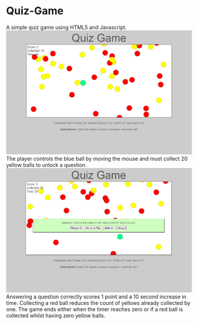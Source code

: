 Quiz-Game
=========
A simple quiz game using HTML5 and Javascript.
![Screenshot1](/docs/screenshots/screenshot1.png)
The player controls the blue ball by moving the mouse and must collect 20 yellow balls to unlock a question.
![Screenshot2](/docs/screenshots/screenshot2.png)
Answering a question correctly scores 1 point and a 10 second increase in time.
Collecting a red ball reduces the count of yellows already collected by one.
The game ends either when the timer reaches zero or if a red ball is collected whilst having zero yellow balls. 